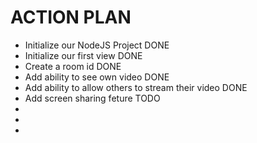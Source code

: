 # ACTION PLAN



- Initialize our NodeJS Project  DONE
- Initialize our first view      DONE
- Create a room id               DONE
- Add ability to see own video   DONE
- Add ability to allow others to stream their video DONE
- Add screen sharing feture TODO
-
-
-



